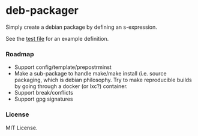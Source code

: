 # deb-packager

Simply create a debian package by defining an s-expression.

See the [test file](t/deb-packager.lisp) for an example definition.


### Roadmap

- Support config/template/prepostrminst
- Make a sub-package to handle make/make install (i.e. source
packaging, which is debian philosophy. Try to make reproducible builds
by going through a docker (or lxc?) container.
- Support break/conflicts
- Support gpg signatures

### License

MIT License.
